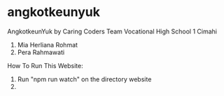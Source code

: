 # angkotkeunyuk
AngkotkeunYuk by Caring Coders Team Vocational High School 1 Cimahi
1. Mia Herliana Rohmat
2. Pera Rahmawati

How To Run This Website:
1. Run "npm run watch" on the directory website 
2. 
